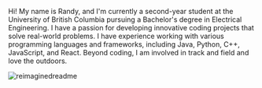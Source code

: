 Hi! My name is Randy, and I'm currently a second-year student at the University of British Columbia pursuing a Bachelor's degree in Electrical Engineering. I have a passion for developing innovative coding projects that solve real-world problems. I have experience working with various programming languages and frameworks, including Java, Python, C++, JavaScript, and React. Beyond coding, I am involved in track and field and love the outdoors.

<img src="https://myreadme.vercel.app/api/embed/randyren278?panels=userstatistics,toprepositories,toplanguages,commitgraph" alt="reimaginedreadme" />
